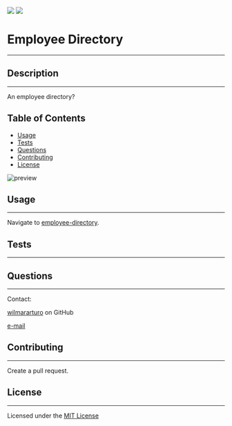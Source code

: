 ![](https://img.shields.io/badge/license-MIT%20License-blue)
![](https://travis-ci.com/wilmararturo/employee-directory.svg?branch=main)

# Employee Directory

---

## Description

---

An employee directory?

## Table of Contents

- [Usage](#usage)
- [Tests](#tests)
- [Questions](#questions)
- [Contributing](#contributing)
- [License](#license)

![preview]()

## Usage

---

Navigate to [employee-directory](https://stark-lowlands-32632.herokuapp.com/).

## Tests

---

## Questions

---

Contact:

[wilmararturo](https://github.com/wilmararturo) on GitHub

[e-mail](mailto:wilmars@gmail.com)

## Contributing

---

Create a pull request.

## License

---

Licensed under the [MIT License](https://api.github.com/licenses/mit)
